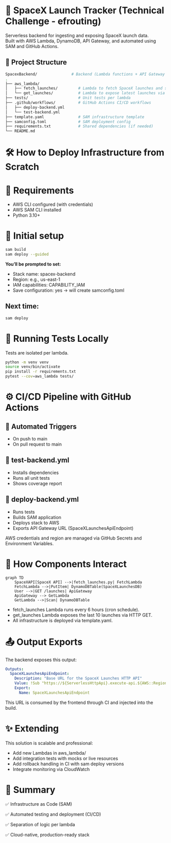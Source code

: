 # 🚀 SpaceX Launch Tracker (Technical Challenge - efrouting)

Serverless backend for ingesting and exposing SpaceX launch data.  
Built with AWS Lambda, DynamoDB, API Gateway, and automated using SAM and GitHub Actions.

## 📁 Project Structure
```bash
SpacexBackend/               # Backend (Lambda functions + API Gateway + DynamoDB)
.
├── aws_lambda/
│   ├── fetch_launches/         # Lambda to fetch SpaceX launches and store in DynamoDB
│   └── get_launches/           # Lambda to expose latest launches via GET
├── tests/                      # Unit tests per lambda
├── .github/workflows/          # GitHub Actions CI/CD workflows
│   ├── deploy-backend.yml
│   └── test-backend.yml
├── template.yaml               # SAM infrastructure template
├── samconfig.toml              # SAM deployment config
├── requirements.txt            # Shared dependencies (if needed)
└── README.md
```

# 🛠️ How to Deploy Infrastructure from Scratch

# 📌 Requirements

* AWS CLI configured (with credentials)
* AWS SAM CLI installed
* Python 3.10+

# 🚀 Initial setup

```bash
sam build
sam deploy --guided
```

**You’ll be prompted to set:**

* Stack name: spacex-backend
* Region: e.g., us-east-1
* IAM capabilities: CAPABILITY_IAM
* Save configuration: yes → will create samconfig.toml

## Next time:
```bash
sam deploy
```

# 🧪 Running Tests Locally
Tests are isolated per lambda.

```bash
python -m venv venv
source venv/bin/activate
pip install -r requirements.txt
pytest --cov=aws_lambda tests/
```

# ⚙️ CI/CD Pipeline with GitHub Actions

## 🔁 Automated Triggers
* On push to main
* On pull request to main

## 🧪 test-backend.yml
* Installs dependencies
* Runs all unit tests
* Shows coverage report

## 🚀 deploy-backend.yml
* Runs tests
* Builds SAM application
* Deploys stack to AWS
* Exports API Gateway URL (SpaceXLaunchesApiEndpoint)

AWS credentials and region are managed via GitHub Secrets and Environment Variables.

# 🔗 How Components Interact
```mermaid
graph TD
    SpaceXAPI[SpaceX API] -->|fetch_launches.py| FetchLambda
    FetchLambda -->|PutItem| DynamoDBTable(SpaceXLaunchesDB)
    User -->|GET /launches| ApiGateway
    ApiGateway --> GetLambda
    GetLambda -->|Scan| DynamoDBTable
```

* fetch_launches Lambda runs every 6 hours (cron schedule).
* get_launches Lambda exposes the last 10 launches via HTTP GET.
* All infrastructure is deployed via template.yaml.

# 📤 Output Exports
The backend exposes this output:
```yaml
Outputs:
  SpaceXLaunchesApiEndpoint:
    Description: "Base URL for the SpaceX Launches HTTP API"
    Value: !Sub "https://${ServerlessHttpApi}.execute-api.${AWS::Region}.amazonaws.com"
    Export:
      Name: SpaceXLaunchesApiEndpoint
```

This URL is consumed by the frontend through CI and injected into the build.

# ✨ Extending
This solution is scalable and professional:
* Add new Lambdas in aws_lambda/
* Add integration tests with mocks or live resources
* Add rollback handling in CI with sam deploy versions
* Integrate monitoring via CloudWatch

# 🧠 Summary
✅ Infrastructure as Code (SAM)

✅ Automated testing and deployment (CI/CD)

✅ Separation of logic per lambda

✅ Cloud-native, production-ready stack